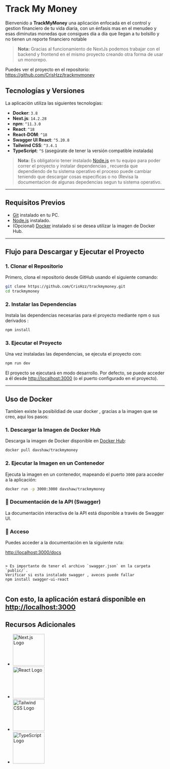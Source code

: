 
# Track My Money
Bienvenido a **TrackMyMoney** una aplicación enfocada en el control y gestion financiero de tu vida diaria, con un énfasis mas en el menudeo y esas diminutas monedas que consigues día a día que llegan a tu bolsillo y no tienen un reporte financiero notable

> **Nota:**  Gracias al funcionamiento de NextJs podemos trabajar con el backend y frontend en el mismo proyecto creando otra forma de usar un monorepo. 

Puedes ver el proyecto en el repositorio:
https://github.com/CrisHzz/trackmymoney

## Tecnologías y Versiones

La aplicación utiliza las siguientes tecnologías:

- **Docker**: `3.8`
- **Next.js**: `14.2.28`
- **npm**: `^11.3.0`
- **React**: `^18`
- **React-DOM**: `^18`
- **Swagger UI React**: `^5.20.8`
- **Tailwind CSS**: `^3.4.1`
- **TypeScript**: `^5` (asegúrate de tener la versión compatible instalada)

> **Nota:** Es  obligatorio tener instalado [Node.js](https://nodejs.org) en tu equipo para poder correr el proyecto y instalar dependencias , recuerda que dependiendo de tu sistema operativo el proceso puede cambiar teniendo que descargar cosas especificas o no (Revisa la documentacion de algunas depedencias segun tu sistema operativo.

---

## Requisitos Previos

- [Git](https://git-scm.com) instalado en tu PC.
- [Node.js](https://nodejs.org) instalado.
- (Opcional) [Docker](https://www.docker.com) instalado si se desea utilizar la imagen de Docker Hub.

---

## Flujo para Descargar y Ejecutar el Proyecto

### 1. Clonar el Repositorio

Primero, clona el repositorio desde GitHub usando el siguiente comando:

```bash
git clone https://github.com/CrisHzz/trackmymoney.git
cd trackmymoney

```

### 2. Instalar las Dependencias

Instala las dependencias necesarias para el proyecto mediante npm o sus derivados :

```bash
npm install

```

### 3. Ejecutar el Proyecto

Una vez instaladas las dependencias,  se ejecuta el proyecto con:

```bash
npm run dev

```

El proyecto se ejecutará en modo desarrollo. Por defecto,  se puede acceder a él desde [http://localhost:3000](http://localhost:3000/) (o el puerto configurado en el proyecto).

----------

## Uso de Docker

Tambien existe la posibildiad de usar docker , gracias a la imagen que se creo, aqui los pasos:

### 1. Descargar la Imagen de Docker Hub

Descarga la imagen de Docker disponible en [Docker Hub](https://hub.docker.com/r/davshaw/trackmymoney):

```bash
docker pull davshaw/trackmymoney

```

### 2. Ejecutar la Imagen en un Contenedor

Ejecuta la imagen en un contenedor, mapeando el puerto `3000` para acceder a la aplicación:

```bash
docker run -p 3000:3000 davshaw/trackmymoney

```


### 📘 Documentación de la API (Swagger)

La documentación interactiva de la API está disponible a través de Swagger UI.

### 🔗 Acceso

Puedes acceder a la documentación en la siguiente ruta:


[http://localhost:3000/docs](http://localhost:3000/docs)

```

> Es importante de tener el archivo `swagger.json` en la carpeta `public/`.
Verificar si esta instalado swagger , aveces puede fallar
npm install swagger-ui-react


```

Con esto, la aplicación estará disponible en [http://localhost:3000](http://localhost:3000/) 
----------

## Recursos Adicionales

- <img src="https://upload.wikimedia.org/wikipedia/commons/8/8e/Nextjs-logo.svg" alt="Next.js Logo" width="100"/>

- <img src="https://upload.wikimedia.org/wikipedia/commons/a/a7/React-icon.svg" alt="React Logo" width="100"/>
    
- <img src="https://upload.wikimedia.org/wikipedia/commons/d/d5/Tailwind_CSS_Logo.svg" alt="Tailwind CSS Logo" width="100"/>  
    
- <img src="https://upload.wikimedia.org/wikipedia/commons/4/4c/Typescript_logo_2020.svg" alt="TypeScript Logo" width="100"/>
    
